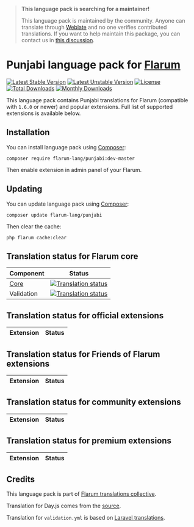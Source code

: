 > **This language pack is searching for a maintainer!**
>
> This language pack is maintained by the community. Anyone can translate through [Weblate](https://weblate.rob006.net/languages/pa/flarum/) and no one verifies contributed translations. If you want to help maintain this package, you can contact us in [this discussion](https://discuss.flarum.org/d/27519-the-flarum-language-project).


# Punjabi language pack for [Flarum](https://flarum.org/)

[![Latest Stable Version](https://img.shields.io/packagist/v/flarum-lang/punjabi?color=success&label=stable)](https://packagist.org/packages/flarum-lang/punjabi) 
[![Latest Unstable Version](https://img.shields.io/packagist/v/flarum-lang/punjabi?include_prereleases&label=unstable)](https://packagist.org/packages/flarum-lang/punjabi) 
[![License](https://img.shields.io/packagist/l/flarum-lang/punjabi)](https://packagist.org/packages/flarum-lang/punjabi) 
[![Total Downloads](https://img.shields.io/packagist/dt/flarum-lang/punjabi)](https://packagist.org/packages/flarum-lang/punjabi/stats) 
[![Monthly Downloads](https://img.shields.io/packagist/dm/flarum-lang/punjabi)](https://packagist.org/packages/flarum-lang/punjabi/stats) 

This language pack contains Punjabi translations for Flarum (compatible with `1.6.0` or newer) and popular extensions. Full list of supported extensions is available below.


## Installation

You can install language pack using [Composer](https://getcomposer.org/):

```console
composer require flarum-lang/punjabi:dev-master
```

Then enable extension in admin panel of your Flarum.


## Updating

You can update language pack using [Composer](https://getcomposer.org/):

```console
composer update flarum-lang/punjabi
```

Then clear the cache:

```console
php flarum cache:clear
```


## Translation status for Flarum core

| Component | Status |
| --- | --- |
| [Core](https://github.com/flarum/flarum-core) | [![Translation status](https://weblate.rob006.net/widgets/flarum/pa/core/svg-badge.svg)](https://weblate.rob006.net/projects/flarum/core/pa/) |
| Validation | [![Translation status](https://weblate.rob006.net/widgets/flarum/pa/validation/svg-badge.svg)](https://weblate.rob006.net/projects/flarum/validation/pa/) |


## Translation status for official extensions

<!-- flarum-extensions-list-start -->

| Extension | Status |
| --- | --- |

<!-- flarum-extensions-list-stop -->


## Translation status for Friends of Flarum extensions

<!-- fof-extensions-list-start -->

| Extension | Status |
| --- | --- |

<!-- fof-extensions-list-stop -->


## Translation status for community extensions

<!-- various-extensions-list-start -->

| Extension | Status |
| --- | --- |

<!-- various-extensions-list-stop -->


## Translation status for premium extensions

<!-- premium-extensions-list-start -->

| Extension | Status |
| --- | --- |

<!-- premium-extensions-list-stop -->


## Credits

This language pack is part of [Flarum translations collective](https://github.com/rob006-software/flarum-translations).

Translation for Day.js comes from the [source](https://github.com/iamkun/dayjs/blob/v1.10.4/src/locale/pa.js).

Translation for `validation.yml` is based on [Laravel translations](https://github.com/Laravel-Lang/lang/blob/8.1.3/src/pa/validation.php).
